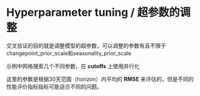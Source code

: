# Hyperparameter tuning / 超参数的调整
交叉验证的目的就是调整模型的超参数，可以调整的参数有且不限于changepoint_prior_scale和seasonality_prior_scale

示例中网格搜索几个不同参数，在 **cutoffs** 上使用并行化

这里的参数是根据30天范围（horizon）内平均的 **RMSE** 来评估的，但是不同的性能评价指标指标可能适合不同的问题。